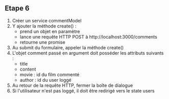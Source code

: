 ## Etape 6

1. Créer un service commentModel
2. Y ajouter la méthode create() :
    * prend un objet en paramètre
    * lance une requête HTTP POST à http://localhost:3000/comments
    * retourne une promise
3. Au submit du formulaire, appeler la méthode create()
4. L'objet comment passé en argument doit posséder les attributs suivants :
    * title
    * content
    * movie : id du film commenté
    * author : id du user loggé
5. Au retour de la requête HTTP, fermer la boîte de dialogue
6. Si l'utilisateur n'est pas loggé, il doit être redirigé vers le state users